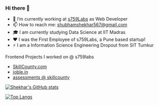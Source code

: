 
### Hi there 👋

- 🔭 I’m currently working at [s759Labs](https://s759labs.com) as Web Developer
- 📫 How to reach me: shubhamshekhar567@gmail.com
- 🎓 I am currently studying Data Science at IIT Madras
- ❤️ I was the First Employee of s759Labs, a Pune based startup! 
- ⚡ I am a Information Science Engineering Dropout from SIT Tumkur


Frontend Projects I worked on @ s759labs
- [SkillCounty.com](https://skillcounty.com)
- [joble.in](https://joble.in)
- [assessments @ skillcounty](https://www.skillcounty.com/assess/)



[![Shekhar's GitHub stats](https://github-readme-stats.vercel.app/api?username=shubham567&theme=tokyonight&count_private=true&show_icons=true)](https://github.com/Shubham567/)


[![Top Langs](https://github-readme-stats.vercel.app/api/top-langs/?username=shubham567&theme=tokyonight&count_private=true&layout=compact&langs_count=10)](https://github.com/Shubham567/)



